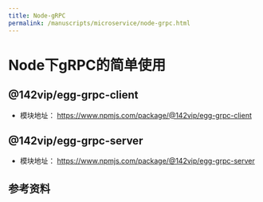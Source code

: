 ```yaml
---
title: Node-gRPC
permalink: /manuscripts/microservice/node-grpc.html
---
```


# Node下gRPC的简单使用

## @142vip/egg-grpc-client

- 模块地址： <https://www.npmjs.com/package/@142vip/egg-grpc-client>

## @142vip/egg-grpc-server

- 模块地址： <https://www.npmjs.com/package/@142vip/egg-grpc-server>

## 参考资料
